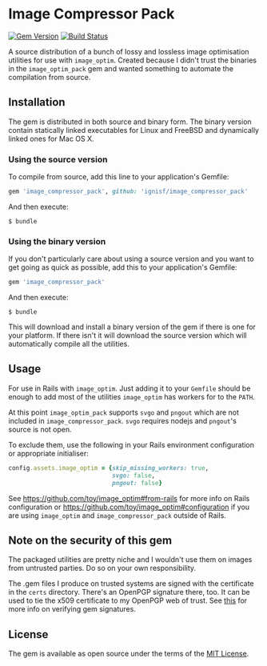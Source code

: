 # Image Compressor Pack
[![Gem Version](https://badge.fury.io/rb/image_compressor_pack.svg)](https://badge.fury.io/rb/image_compressor_pack)
[![Build Status](https://travis-ci.org/ignisf/image_compressor_pack.svg?branch=master)](https://travis-ci.org/ignisf/image_compressor_pack)

A source distribution of a bunch of lossy and lossless image optimisation
utilities for use with `image_optim`. Created because I didn't trust the
binaries in the `image_optim_pack` gem and wanted something to automate the
compilation from source.

## Installation

The gem is distributed in both source and binary form. The binary version
contain statically linked executables for Linux and FreeBSD and dynamically
linked ones for Mac OS X.

### Using the source version

To compile from source, add this line to your application's Gemfile:

```ruby
gem 'image_compressor_pack', github: 'ignisf/image_compressor_pack'
```

And then execute:

    $ bundle

### Using the binary version

If you don't particularly care about using a source version and you want to get
going as quick as possible, add this to your application's Gemfile:

```ruby
gem 'image_compressor_pack'
```

And then execute:

    $ bundle

This will download and install a binary version of the gem if there is one for
your platform. If there isn't it will download the source version which will
automatically compile all the utilities.

## Usage

For use in Rails with `image_optim`. Just adding it to your `Gemfile` should be
enough to add most of the utilities `image_optim` has workers for to the `PATH`.

At this point `image_optim_pack` supports `svgo` and `pngout` which are not
included in `image_compressor_pack`. `svgo` requires nodejs and `pngout`'s
source is not open.

To exclude them, use the following in your Rails environment configuration or
appropriate initialiser:

```ruby
config.assets.image_optim = {skip_missing_workers: true,
                             svgo: false,
                             pngout: false}
```

See https://github.com/toy/image_optim#from-rails for more info on Rails
configuration or https://github.com/toy/image_optim#configuration if you are
using `image_optim` and `image_compressor_pack` outside of Rails.

## Note on the security of this gem

The packaged utilities are pretty niche and I wouldn't use them on images from
untrusted parties. Do so on your own responsibility.

The .gem files I produce on trusted systems are signed with the certificate in
the `certs` directory. There's an OpenPGP signature there, too. It can be used
to tie the x509 certificate to my OpenPGP web of trust. See
[this](http://guides.rubygems.org/security/) for more info on verifying gem
signatures.

## License

The gem is available as open source under the terms of the
[MIT License](http://opensource.org/licenses/MIT).
